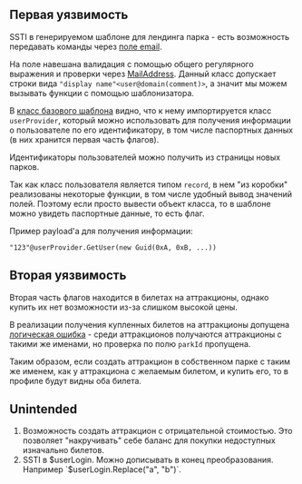 ## Первая уязвимость

SSTI в генерируемом шаблоне для лендинга парка - есть возможность передавать команды через [поле email](https://github.com/HackerDom/ctfcup-2021-AD/blob/f489b5b92102d18527c9557db9ebe1be46e3bfb0/services/ctfland/src/Service/Models/CreateParkRequestModel.cs). 

На поле навешана валидация с помощью общего регулярного выражения и проверки через [MailAddress](https://docs.microsoft.com/ru-ru/dotnet/api/system.net.mail.mailaddress?view=netframework-4.8). Данный класс допускает строки вида `"display name"<user@domain(comment)>`, а значит мы можем вызывать функции с помощью шаблонизатора. 

В [класс базового шаблона](https://github.com/HackerDom/ctfcup-2021-AD/blob/f489b5b92102d18527c9557db9ebe1be46e3bfb0/services/ctfland/src/Service/Views/ParkLandingTemplate.cshtml) видно, что к нему импортируется класс `userProvider`, который можно использовать для получения информации о пользователе по его идентификатору, в том числе паспортных данных (в них хранится первая часть флагов). 

Идентификаторы пользователей можно получить из страницы новых парков. 

Так как класс пользователя является типом `record`, в нем "из коробки" реализованы некоторые функции, в том числе удобный вывод значений полей. Поэтому если просто вывести объект класса, то в шаблоне можно увидеть паспортные данные, то есть флаг.

Пример payload'а для получения информации:

```
"123"@userProvider.GetUser(new Guid(0xA, 0xB, ...))
```



## Вторая уязвимость

Вторая часть флагов находится в билетах на аттракционы, однако купить их нет возможности из-за слишком высокой цены.

В реализации получения купленных билетов на аттракционы допущена [логическая ошибка](https://github.com/HackerDom/ctfcup-2021-AD/blob/f489b5b92102d18527c9557db9ebe1be46e3bfb0/services/ctfland/src/Service/Controllers/AuthController.cs) - среди аттракционов получаются аттракционы с такими же именами, но проверка по полю `parkId` пропущена.

Таким образом, если создать аттракцион в собственном парке с таким же именем, как у аттракциона с желаемым билетом, и купить его, то в профиле будут видны оба билета.

## Unintended

1. Возможность создать аттракцион с отрицательной стоимостью. Это позволяет "накручивать" себе баланс для покупки недоступных изначально билетов.
2. SSTI в $userLogin. Можно дописывать в конец преобразования. Например `$userLogin.Replace("a", "b")`.
